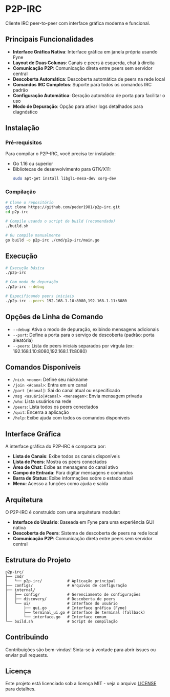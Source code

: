 # P2P-IRC

Cliente IRC peer-to-peer com interface gráfica moderna e funcional.

## Principais Funcionalidades

- **Interface Gráfica Nativa**: Interface gráfica em janela própria usando Fyne
- **Layout de Duas Colunas**: Canais e peers à esquerda, chat à direita
- **Comunicação P2P**: Comunicação direta entre peers sem servidor central
- **Descoberta Automática**: Descoberta automática de peers na rede local
- **Comandos IRC Completos**: Suporte para todos os comandos IRC padrão
- **Configuração Automática**: Geração automática de porta para facilitar o uso
- **Modo de Depuração**: Opção para ativar logs detalhados para diagnóstico

## Instalação

### Pré-requisitos

Para compilar o P2P-IRC, você precisa ter instalado:

- Go 1.16 ou superior
- Bibliotecas de desenvolvimento para GTK/X11:
  ```bash
  sudo apt-get install libgl1-mesa-dev xorg-dev
  ```

### Compilação

```bash
# Clone o repositório
git clone https://github.com/peder1981/p2p-irc.git
cd p2p-irc

# Compile usando o script de build (recomendado)
./build.sh

# Ou compile manualmente
go build -o p2p-irc ./cmd/p2p-irc/main.go
```

## Execução

```bash
# Execução básica
./p2p-irc

# Com modo de depuração
./p2p-irc --debug

# Especificando peers iniciais
./p2p-irc --peers 192.168.1.10:8080,192.168.1.11:8080
```

## Opções de Linha de Comando

- `--debug`: Ativa o modo de depuração, exibindo mensagens adicionais
- `--port`: Define a porta para o serviço de descoberta (padrão: porta aleatória)
- `--peers`: Lista de peers iniciais separados por vírgula (ex: 192.168.1.10:8080,192.168.1.11:8080)

## Comandos Disponíveis

- `/nick <nome>`: Define seu nickname
- `/join <#canal>`: Entra em um canal
- `/part [#canal]`: Sai do canal atual ou especificado
- `/msg <usuário|#canal> <mensagem>`: Envia mensagem privada
- `/who`: Lista usuários na rede
- `/peers`: Lista todos os peers conectados
- `/quit`: Encerra a aplicação
- `/help`: Exibe ajuda com todos os comandos disponíveis

## Interface Gráfica

A interface gráfica do P2P-IRC é composta por:

- **Lista de Canais**: Exibe todos os canais disponíveis
- **Lista de Peers**: Mostra os peers conectados
- **Área de Chat**: Exibe as mensagens do canal ativo
- **Campo de Entrada**: Para digitar mensagens e comandos
- **Barra de Status**: Exibe informações sobre o estado atual
- **Menu**: Acesso a funções como ajuda e saída

## Arquitetura

O P2P-IRC é construído com uma arquitetura modular:

- **Interface do Usuário**: Baseada em Fyne para uma experiência GUI nativa
- **Descoberta de Peers**: Sistema de descoberta de peers na rede local
- **Comunicação P2P**: Comunicação direta entre peers sem servidor central

## Estrutura do Projeto

```
p2p-irc/
├── cmd/
│   └── p2p-irc/           # Aplicação principal
├── configs/               # Arquivos de configuração
├── internal/
│   ├── config/            # Gerenciamento de configurações
│   ├── discovery/         # Descoberta de peers
│   └── ui/                # Interface do usuário
│       ├── gui.go         # Interface gráfica (Fyne)
│       ├── terminal_ui.go # Interface de terminal (fallback)
│       └── interface.go   # Interface comum
└── build.sh               # Script de compilação
```

## Contribuindo

Contribuições são bem-vindas! Sinta-se à vontade para abrir issues ou enviar pull requests.

## Licença

Este projeto está licenciado sob a licença MIT - veja o arquivo [LICENSE](LICENSE) para detalhes.
